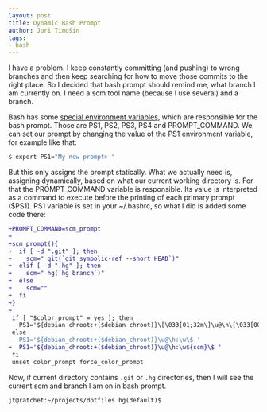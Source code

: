 ```yaml
---
layout: post
title: Dynamic Bash Prompt
author: Juri Timošin
tags:
- bash
---
```


[1]: https://ss64.com/bash/syntax-prompt.html

I have a problem. I keep constantly committing (and pushing) to wrong branches and then keep
searching for how to move those commits to the right place. So I decided that bash prompt should
remind me, what branch I am currently on. I need a scm tool name (because I use several) and
a branch.

<!--more-->

Bash has some [special environment variables][1], which are responsible for the bash prompt.
Those are PS1, PS2, PS3, PS4 and PROMPT\_COMMAND. We can set our prompt by changing the value of
the PS1 environment variable, for example like that:

```bash
$ export PS1="My new prompt> "
```

But this only assigns the prompt statically. What we actually need is, assigning dynamically,
based on what our current working directory is. For that the PROMPT\_COMMAND variable is
responsible. Its value is interpreted as a command to execute before the printing of each primary
prompt ($PS1). PS1 variable is set in your ~/.bashrc, so what I did is added some code there:

```diff
+PROMPT_COMMAND=scm_prompt
+
+scm_prompt(){
+  if [ -d ".git" ]; then
+    scm=" git(`git symbolic-ref --short HEAD`)"
+  elif [ -d ".hg" ]; then
+    scm=" hg(`hg branch`)"
+  else
+    scm=""
+  fi
+}
+
 if [ "$color_prompt" = yes ]; then
   PS1='${debian_chroot:+($debian_chroot)}\[\033[01;32m\]\u@\h\[\033[00m\]:\[\033[01;34m\]\w\[\033[00m\]\$ '
 else
-  PS1='${debian_chroot:+($debian_chroot)}\u@\h:\w\$ '
+  PS1='${debian_chroot:+($debian_chroot)}\u@\h:\w${scm}\$ '
 fi
 unset color_prompt force_color_prompt
```

Now, if current directory contains `.git` or `.hg` directories, then I will see the current scm
and branch I am on in bash prompt.

```
jt@ratchet:~/projects/dotfiles hg(default)$
```
